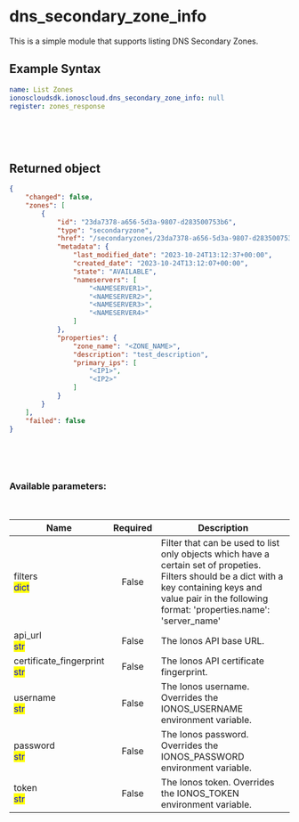 # dns_secondary_zone_info

This is a simple module that supports listing DNS Secondary Zones.

## Example Syntax


```yaml
name: List Zones
ionoscloudsdk.ionoscloud.dns_secondary_zone_info: null
register: zones_response

```

&nbsp;

&nbsp;
## Returned object
```json
{
    "changed": false,
    "zones": [
        {
            "id": "23da7378-a656-5d3a-9807-d283500753b6",
            "type": "secondaryzone",
            "href": "/secondaryzones/23da7378-a656-5d3a-9807-d283500753b6",
            "metadata": {
                "last_modified_date": "2023-10-24T13:12:37+00:00",
                "created_date": "2023-10-24T13:12:07+00:00",
                "state": "AVAILABLE",
                "nameservers": [
                    "<NAMESERVER1>",
                    "<NAMESERVER2>",
                    "<NAMESERVER3>",
                    "<NAMESERVER4>"
                ]
            },
            "properties": {
                "zone_name": "<ZONE_NAME>",
                "description": "test_description",
                "primary_ips": [
                    "<IP1>",
                    "<IP2>"
                ]
            }
        }
    ],
    "failed": false
}

```

&nbsp;

&nbsp;
### Available parameters:
&nbsp;

<table data-full-width="true">
  <thead>
    <tr>
      <th width="22.8vw">Name</th>
      <th width="10.8vw" align="center">Required</th>
      <th>Description</th>
    </tr>
  </thead>
  <tbody>
  <tr>
  <td>filters<br/><mark style="color:blue;">dict</mark></td>
  <td align="center">False</td>
  <td>Filter that can be used to list only objects which have a certain set of propeties. Filters should be a dict with a key containing keys and value pair in the following format: 'properties.name': 'server_name'</td>
  </tr>
  <tr>
  <td>api_url<br/><mark style="color:blue;">str</mark></td>
  <td align="center">False</td>
  <td>The Ionos API base URL.</td>
  </tr>
  <tr>
  <td>certificate_fingerprint<br/><mark style="color:blue;">str</mark></td>
  <td align="center">False</td>
  <td>The Ionos API certificate fingerprint.</td>
  </tr>
  <tr>
  <td>username<br/><mark style="color:blue;">str</mark></td>
  <td align="center">False</td>
  <td>The Ionos username. Overrides the IONOS_USERNAME environment variable.</td>
  </tr>
  <tr>
  <td>password<br/><mark style="color:blue;">str</mark></td>
  <td align="center">False</td>
  <td>The Ionos password. Overrides the IONOS_PASSWORD environment variable.</td>
  </tr>
  <tr>
  <td>token<br/><mark style="color:blue;">str</mark></td>
  <td align="center">False</td>
  <td>The Ionos token. Overrides the IONOS_TOKEN environment variable.</td>
  </tr>
  </tbody>
</table>
